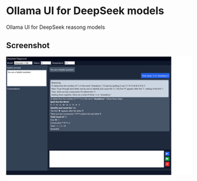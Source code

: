 # Ollama UI for DeepSeek models

Ollama UI for DeepSeek reasong models

## Screenshot

![screenshot](https://github.com/am8850/ollama-ui-r/blob/main/images/ollama-ui-r-1.png)
